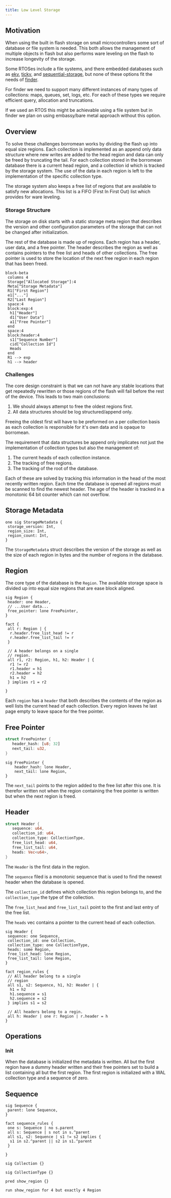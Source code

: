 ```yaml
---
title: Low Level Storage
---
```


## Motivation

When using the built in flash storage on small microcontrollers some
sort of database or file system is needed. This both allows the
management of multiple objects in flash but also performs ware
leveling on the flash to increase longevity of the storage.

Some RTOSes include a file systems, and there embedded databases such
as [ekv](https://github.com/embassy-rs/ekv),
[tickv](https://github.com/tock/tock/tree/master/libraries/tickv), and
[sequential-storage](https://github.com/tweedegolf/sequential-storage),
but none of these options fit the needs of
[finder](https://github.com/moore/finder).

For finder we need to support many different instances of many types
of collections: maps, queues, set, logs, etc. For each of these types
we require efficient query, allocation and truncations.

If we used an RTOS this might be achievable using a file system but in
finder we plan on using embassy/bare metal approach without this option.

## Overview

To solve these challenges borromean works by dividing the flash up
into equal size regions. Each collection is implemented as an append
only data structure where new writes are added to the head region and
data can only be freed by truncating the tail. For each collection
stored in the borromean database there is a current head region, and a
collection id which is tracked by the storage system. The use of the
data in each region is left to the implementation of the specific
collection type.

The storage system also keeps a free list of regions that are
available to satisfy new allocations. This list is a FIFO (First In
First Out) list which provides for ware leveling.

### Storage Structure

The storage on disk starts with a static storage meta region that
describes the version and other configuration parameters of the
storage that can not be changed after initialization.

The rest of the database is made up of regions. Each region has a
header, user data, and a free pointer. The header describes the region
as well as contains pointers to the free list and heads of other
collections. The free pointer is used to store the location of the
next free region in each region that has been freed.

```mermaid
block-beta
 columns 4
 Storage["Allocated Storage"]:4
 Meta["Storage Metadata"]
 R1["First Region"]
 e1["..."]
 R2["Last Region"]
 space:4
 block:exp:4
  h1["Header"]
  d1["User Data"]
  a1["Free Pointer"]
 end
 space:4
 block:header:4
  s1["Sequence Number"]
  cid["Collection Id"]
  Heads
 end
 R1 --> exp
 h1 --> header
```

### Challenges

The core design constraint is that we can not have any stable
locations that get repeatedly rewritten or those regions of the flash
will fail before the rest of the device. This leads to two main
conclusions:

 1. We should always attempt to free the oldest regions first.
 2. All data structures should be log structured/append only.

Freeing the oldest first will have to be preformed on a per collection
basis as each collection is responsible for it's own data and is
opaque to borromean.

The requirement that data structures be append only implicates not
just the implementation of collection types but also the management
of:

 1. The current heads of each collection instance.
 2. The tracking of free regions.
 3. The tracking of the root of the database.

Each of these are solved by tracking this information in the head of
the most recently written region. Each time the database is opened
all regions must be scanned to find the newest header. The age of
the header is tracked in a monotonic 64 bit counter which can not
overflow.

## Storage Metadata

```alloy
one sig StorageMetadata {
 storage_version: Int,
 region_size: Int,
 region_count: Int,
}
```

The `StorageMetadata` struct describes the version of the storage as
well as the size of each region in bytes and the number of regions in
the database.

## Region

The core type of the database is the `Region`. The available storage space
is divided up into equal size regions that are ease block aligned.

```alloy
sig Region {
 header: one Header,
 // ...User data...
 free_pointer: lone FreePointer,
}

fact {
 all r: Region | {
  r.header.free_list_head != r
  r.header.free_list_tail != r
 }

 // A header belongs on a single
 // region.
 all r1, r2: Region, h1, h2: Header | {
  r1 != r2
  r1.header = h1
  r2.header = h2
  h1 = h2
 } implies r1 = r2

}
```

Each `region` has a `header` that both describes the contents of the
region as well lists the current head of each collection. Every region leaves he last page empty to leave space for the free pointer.

## Free Pointer

<!-- could | use the freepointer combinded as a doubly linked
skiplist to mak finding the curent head fast?  -->

```rust
struct FreePointer {
   header_hash: [u8; 32]
   next_tail: u32,
}
```

```alloy
sig FreePointer {
    header_hash: lone Header,
    next_tail: lone Region,
}
```

The `next_tail` points to the region  added to the free list after this one. It is therefor written not when the region containing the free pointer is written but when the next region is freed.

## Header

```rust
struct Header {
   sequence: u64,
   collection_id: u64,
   collection_type: CollectionType,
   free_list_head: u64,
   free_list_tail: u64,
   heads: Vec<u64>,
}
```

The `Header` is the first data in the region.

The `sequence` filed is a monotonic sequence that is used to find the
newest header when the database is opened.

The `collection_id` defines which collection this region belongs to,
and the `collection_type` the type of the collection.

The `free_list_head` and `free_list_tail` point to the first and last
entry of the free list.

The `heads` vec contains a pointer to the current head of each collection.

```alloy
sig Header {
 sequence: one Sequence,
 collection_id: one Collection,
 collection_type: one CollectionType,
 heads: some Region,
 free_list_head: lone Region,
 free_list_tail: lone Region,
}

fact region_rules {
 // All header belong to a single
 // region
 all s1, s2: Sequence, h1, h2: Header | {
  h1 = h2
  h1.sequence = s1
  h2.sequence = s2
 } implies s1 = s2

 // All headers belong to a regin.
 all h: Header | one r: Region | r.header = h
}
```

## Operations

### Init

When the database is initialized the metadata is written. All but the
first region have a dummy header written and their free pointers set
to build a list containing all but the first region. The first region
is initialized with a WAL collection type and a sequence of zero.

## Sequence

```alloy
sig Sequence {
 parent: lone Sequence,
}

fact sequence_rules {
 one s: Sequence | no s.parent
 all s: Sequence | s not in s.^parent
 all s1, s2: Sequence | s1 != s2 implies {
  s1 in s2.^parent || s2 in s1.^parent
 }

}
```

```alloy
sig Collection {}

sig CollectionType {}
```

```alloy
pred show_region {}

run show_region for 4 but exactly 4 Region
```
